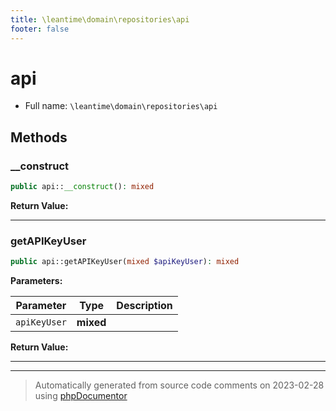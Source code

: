 ```yaml
---
title: \leantime\domain\repositories\api
footer: false
---
```


# api





* Full name: `\leantime\domain\repositories\api`



## Methods

### __construct



```php
public api::__construct(): mixed
```









**Return Value:**





---
### getAPIKeyUser



```php
public api::getAPIKeyUser(mixed $apiKeyUser): mixed
```








**Parameters:**

| Parameter | Type | Description |
|-----------|------|-------------|
| `apiKeyUser` | **mixed** |  |


**Return Value:**





---


---
> Automatically generated from source code comments on 2023-02-28 using [phpDocumentor](http://www.phpdoc.org/)
